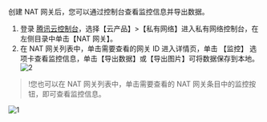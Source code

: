创建 NAT 网关后，您可以通过控制台查看监控信息并导出数据。
1.	登录 [腾讯云控制台](https://console.cloud.tencent.com/)，选择【云产品】>【私有网络】进入私有网络控制台，在左侧目录中单击【NAT 网关】。
2.	在 NAT 网关列表中，单击需要查看的网关 ID 进入详情页，单击 【监控】 选项卡查看监控信息，单击【导出数据】或【导出图片】可将数据保存到本地。
![2](https://main.qcloudimg.com/raw/7761b0885f2c37209327605701e46d61.png)
 >!您也可以在 NAT 网关列表中，单击需要查看的 NAT 网关条目中的监控按钮，即可查看监控信息。
 >
 ![1](https://main.qcloudimg.com/raw/9109fe4b1f8a2a79fa41b3c9bb04fe32.png)
